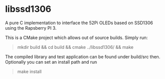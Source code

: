 libssd1306
==========

A pure C implementation to interface the 52Pi OLEDs based on SSD1306 using the Rapsberry PI 3.

This is a CMake project which allows out of source builds. Simply run:
 > mkdir build && cd build && cmake ../libssd1306/ && make

The compiled library and test application can be found under build/src then. Optionally you can set an install path and run
 > make install

